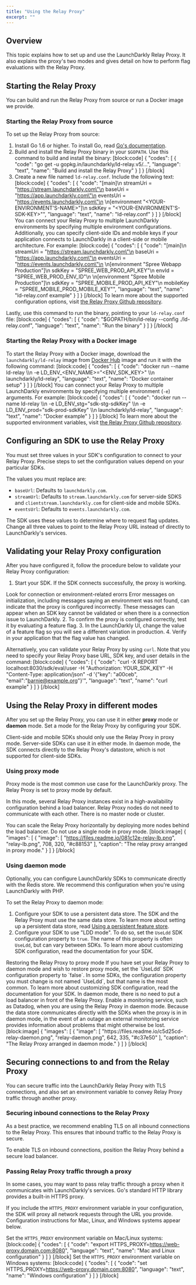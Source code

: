 ```yaml
---
title: "Using the Relay Proxy"
excerpt: ""
---
```

## Overview
This topic explains how to set up and use the LaunchDarkly Relay Proxy. It also explains the proxy's two modes and gives detail on how to perform flag evaluations with the Relay Proxy.
## Starting the Relay Proxy
You can build and run the Relay Proxy from source or run a Docker image we provide.

### Starting the Relay Proxy from source

To set up the Relay Proxy from source:

1. Install Go 1.6 or higher. To install Go, read [Go's documentation](https://golang.org/doc/install).
2. Build and install the Relay Proxy binary in your `$GOPATH`.
  Use this command to build and install the binary:
[block:code]
{
  "codes": [
    {
      "code": "go get -u gopkg.in/launchdarkly/ld-relay.v5/...",
      "language": "text",
      "name": "Build and install the Relay Proxy"
    }
  ]
}
[/block]
3. Create a new file named `ld-relay.conf`. 
 Include the following text:
[block:code]
{
  "codes": [
    {
      "code": "[main]\n    streamUri = \"https://stream.launchdarkly.com\"\n    baseUri = \"https://app.launchdarkly.com\"\n    eventsUri = \"https://events.launchdarkly.com\"\n    \n[environment \"<YOUR-ENVIRONMENT'S-NAME>\"]\n    sdkKey = \"<YOUR-ENVIRONMENT'S-SDK-KEY>\"",
      "language": "text",
      "name": "ld-relay.conf"
    }
  ]
}
[/block]
You can connect your Relay Proxy to multiple LaunchDarkly environments by specifying multiple environment configurations. Additionally, you can specify client-side IDs and mobile keys if your application connects to LaunchDarkly in a client-side or mobile architecture. For example:
[block:code]
{
  "codes": [
    {
      "code": "[main]\n    streamUri = \"https://stream.launchdarkly.com\"\n    baseUri = \"https://app.launchdarkly.com\"\n    eventsUri = \"https://events.launchdarkly.com\"\n    \n[environment \"Spree Webapp Production\"]\n    sdkKey = \"SPREE_WEB_PROD_API_KEY\"\n    envId = \"SPREE_WEB_PROD_ENV_ID\"\n        \n[environment \"Spree Mobile Production\"]\n    sdkKey = \"SPREE_MOBILE_PROD_API_KEY\"\n    mobileKey = \"SPREE_MOBILE_PROD_MOBILE_KEY\"",
      "language": "text",
      "name": "ld-relay.conf example"
    }
  ]
}
[/block]
To learn more about the supported configuration options, visit [the Relay Proxy Github repository](https://github.com/launchdarkly/ld-relay#configuration-file-format).

Lastly, use this command to run the binary, pointing to your `ld-relay.conf` file:
[block:code]
{
  "codes": [
    {
      "code": "$GOPATH/bin/ld-relay --config ./ld-relay.conf",
      "language": "text",
      "name": "Run the binary"
    }
  ]
}
[/block]

### Starting the Relay Proxy with a Docker image

To start the Relay Proxy with a Docker image, download the `launchdarkly/ld-relay` image from [Docker Hub](https://hub.docker.com/r/launchdarkly/ld-relay) image and run it with the following command:
[block:code]
{
  "codes": [
    {
      "code": "docker run --name ld-relay               \\\n    -e LD_ENV_<ENV_NAME>=\"<ENV_SDK_KEY>\" \\\n    launchdarkly/ld-relay",
      "language": "text",
      "name": "Docker container setup"
    }
  ]
}
[/block]
You can connect your Relay Proxy to multiple LaunchDarkly environments by specifying multiple environment (`-e`) arguments. For example:
[block:code]
{
  "codes": [
    {
      "code": "docker run --name ld-relay           \\\n    -e LD_ENV_stg=\"sdk-stg-sdkKey\"   \\\n    -e LD_ENV_prod=\"sdk-prod-sdkKey\" \\\n    launchdarkly/ld-relay",
      "language": "text",
      "name": "Docker example"
    }
  ]
}
[/block]
To learn more about the supported environment variables, visit [the Relay Proxy Github repository](https://github.com/launchdarkly/ld-relay#docker).

## Configuring an SDK to use the Relay Proxy

You must set three values in your SDK's configuration to connect to your Relay Proxy. Precise steps to set the configuration values depend on your particular SDKs.

The values you must replace are:

* `baseUrl`: Defaults to `launchdarkly.com`.
* `streamUrl`: Defaults to `stream.launchdarkly.com` for server-side SDKS and `clientstream.launchdarkly.com` for client-side and mobile SDKs.
* `eventsUrl`: Defaults to `events.launchdarkly.com`.

The SDK uses these values to determine where to request flag updates. Change all three values to point to the Relay Proxy URL instead of directly to LaunchDarkly's services. 

## Validating your Relay Proxy configuration

After you have configured it, follow the procedure below to validate your Relay Proxy configuration:


1. Start your SDK. If the SDK connects successfully, the proxy is working. 
<Callout intent="alert">
  <Callout.Title>Look for connection or environment-related erorrs</Callout.Title>
   <Callout.Description>Error messages on initialization, including messages saying an environment was not found, can indicate that the proxy is configured incorrectly. These messages can appear when an SDK key cannot be validated or when there is a connection issue to LaunchDarkly.</Callout.Description>
</Callout>
2. To confirm the proxy is configured correctly, test it by evaluating a feature flag. 
3. In the LaunchDarkly UI, change the value of a feature flag so you will see a different variation in production.
4. Verify in your application that the flag value has changed. 

Alternatively, you can validate your Relay Proxy by using `curl`. Note that you need to specify your Relay Proxy base URL, SDK key, and user details in the command:
[block:code]
{
  "codes": [
    {
      "code": "curl -X REPORT localhost:8030/sdk/eval/user -H \"Authorization: YOUR_SDK_KEY\" -H \"Content-Type: application/json\" -d '{\"key\": \"a00ceb\", \"email\":\"barnie@example.org\"}'",
      "language": "text",
      "name": "curl example"
    }
  ]
}
[/block]

## Using the Relay Proxy in different modes
After you set up the Relay Proxy, you can use it in either **proxy** mode or **daemon** mode. Set a mode for the Relay Proxy by configuring your SDK.

Client-side and mobile SDKs should only use the Relay Proxy in proxy mode. Server-side SDKs can use it in either mode. In daemon mode, the SDK connects directly to the Relay Proxy's datastore, which is not supported for client-side SDKs.

### Using proxy mode

Proxy mode is the most common use case for the LaunchDarkly proxy. The Relay Proxy is set to proxy mode by default.

In this mode, several Relay Proxy instances exist in a high-availability configuration behind a load balancer. Relay Proxy nodes do not need to communicate with each other. There is no master node or cluster. 

You can scale the Relay Proxy horizontally by deploying more nodes behind the load balancer. Do not use a single node in proxy mode.
[block:image]
{
  "images": [
    {
      "image": [
        "https://files.readme.io/081c12e-relay-lb.png",
        "relay-lb.png",
        708,
        320,
        "#c88153"
      ],
      "caption": "The relay proxy arranged in proxy mode."
    }
  ]
}
[/block]
### Using daemon mode

Optionally, you can configure LaunchDarkly SDKs to communicate directly with the Redis store. We recommend this configuration when you're using LaunchDarkly with PHP.

To set the Relay Proxy to daemon mode: 

1. Configure your SDK to use a persistent data store. The SDK and the Relay Proxy must use the same data store.
  To learn more about setting up a persistent data store, read [Using a persistent feature store](./using-a-persistent-feature-store).
2. Configure your SDK to use "LDD mode". To do so, set the `UseLdd` SDK configuration property to `true`. The name of this property is often `UseLdd`, but can vary between SDKs. To learn more about customizing SDK configuration, read the documentation for your SDK. 
<Callout intent="info">
  <Callout.Title>Restoring the Relay Proxy to proxy mode</Callout.Title>
   <Callout.Description>If you have set your Relay Proxy to daemon mode and wish to restore proxy mode, set the `UseLdd` SDK configuration property to `false`. 
In some SDKs, the configuration property you must change is not named `UseLdd`, but that name is the most common. To learn more about customizing SDK configuration, read the documentation for your SDK.</Callout.Description>
</Callout>
In daemon mode, there is no need to put a load balancer in front of the Relay Proxy. Enable a monitoring service, such as Datadog, when you are using the Relay Proxy in daemon mode. Because the data store communicates directly with the SDKs when the proxy is in in daemon mode, in the event of an outage an external monitoring service provides information about problems that might otherwise be lost.
[block:image]
{
  "images": [
    {
      "image": [
        "https://files.readme.io/c5d25cd-relay-daemon.png",
        "relay-daemon.png",
        642,
        335,
        "#c37e50"
      ],
      "caption": "The Relay Proxy arranged in daemon mode."
    }
  ]
}
[/block]

## Securing connections to and from the Relay Proxy

You can secure traffic into the LaunchDarkly Relay Proxy with TLS connections, and also set an environment variable to convey Relay Proxy traffic through another proxy. 

### Securing inbound connections to the Relay Proxy

As a best practice, we recommend enabling TLS on all inbound connections to the Relay Proxy. This ensures that inbound traffic to the Relay Proxy is secure. 

To enable TLS on inbound connections, position the Relay Proxy behind a secure load balancer.

### Passing Relay Proxy traffic through a proxy

In some cases, you may want to pass relay traffic through a proxy when it communicates with LaunchDarkly's services. Go's standard HTTP library provides a built-in HTTPS proxy. 

If you include the `HTTPS_PROXY` environment variable in your configuration, the SDK will proxy all network requests through the URL you provide. Configuration instructions for Mac, Linux, and Windows systems appear below.

Set the `HTTPS_PROXY` environment variable on Mac/Linux systems:
[block:code]
{
  "codes": [
    {
      "code": "export HTTPS_PROXY=https://web-proxy.domain.com:8080",
      "language": "text",
      "name": "Mac and Linux configuration"
    }
  ]
}
[/block]
Set the `HTTPS_PROXY` environment variable on Windows systems:
[block:code]
{
  "codes": [
    {
      "code": "set HTTPS_PROXY=https://web-proxy.domain.com:8080",
      "language": "text",
      "name": "Windows configuration"
    }
  ]
}
[/block]